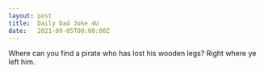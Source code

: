 ```yaml
---
layout: post
title:  Daily Dad Joke 4U
date:   2021-09-05T00:00:00Z
---
```

Where can you find a pirate who has lost his wooden legs? Right where ye left him.
